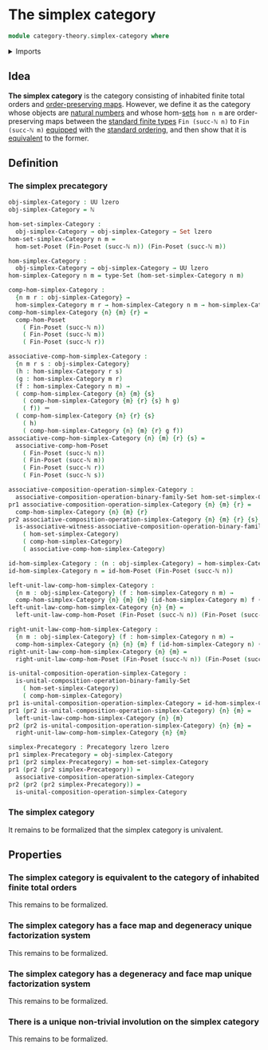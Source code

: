 # The simplex category

```agda
module category-theory.simplex-category where
```

<details><summary>Imports</summary>

```agda
open import category-theory.composition-operations-on-binary-families-of-sets
open import category-theory.precategories

open import elementary-number-theory.inequality-standard-finite-types
open import elementary-number-theory.natural-numbers

open import foundation.dependent-pair-types
open import foundation.identity-types
open import foundation.sets
open import foundation.universe-levels

open import order-theory.order-preserving-maps-posets
```

</details>

## Idea

**The simplex category** is the category consisting of inhabited finite total
orders and
[order-preserving maps](order-theory.order-preserving-maps-posets.md). However,
we define it as the category whose objects are
[natural numbers](elementary-number-theory.natural-numbers.md) and whose
hom-[sets](foundation-core.sets.md) `hom n m` are order-preserving maps between
the [standard finite types](univalent-combinatorics.standard-finite-types.md)
`Fin (succ-ℕ n)` to `Fin (succ-ℕ m)` [equipped](foundation.structure.md) with
the
[standard ordering](elementary-number-theory.inequality-standard-finite-types.md),
and then show that it is
[equivalent](category-theory.equivalences-of-precategories.md) to the former.

## Definition

### The simplex precategory

```agda
obj-simplex-Category : UU lzero
obj-simplex-Category = ℕ

hom-set-simplex-Category :
  obj-simplex-Category → obj-simplex-Category → Set lzero
hom-set-simplex-Category n m =
  hom-set-Poset (Fin-Poset (succ-ℕ n)) (Fin-Poset (succ-ℕ m))

hom-simplex-Category :
  obj-simplex-Category → obj-simplex-Category → UU lzero
hom-simplex-Category n m = type-Set (hom-set-simplex-Category n m)

comp-hom-simplex-Category :
  {n m r : obj-simplex-Category} →
  hom-simplex-Category m r → hom-simplex-Category n m → hom-simplex-Category n r
comp-hom-simplex-Category {n} {m} {r} =
  comp-hom-Poset
    ( Fin-Poset (succ-ℕ n))
    ( Fin-Poset (succ-ℕ m))
    ( Fin-Poset (succ-ℕ r))

associative-comp-hom-simplex-Category :
  {n m r s : obj-simplex-Category}
  (h : hom-simplex-Category r s)
  (g : hom-simplex-Category m r)
  (f : hom-simplex-Category n m) →
  ( comp-hom-simplex-Category {n} {m} {s}
    ( comp-hom-simplex-Category {m} {r} {s} h g)
    ( f)) ＝
  ( comp-hom-simplex-Category {n} {r} {s}
    ( h)
    ( comp-hom-simplex-Category {n} {m} {r} g f))
associative-comp-hom-simplex-Category {n} {m} {r} {s} =
  associative-comp-hom-Poset
    ( Fin-Poset (succ-ℕ n))
    ( Fin-Poset (succ-ℕ m))
    ( Fin-Poset (succ-ℕ r))
    ( Fin-Poset (succ-ℕ s))

associative-composition-operation-simplex-Category :
  associative-composition-operation-binary-family-Set hom-set-simplex-Category
pr1 associative-composition-operation-simplex-Category {n} {m} {r} =
  comp-hom-simplex-Category {n} {m} {r}
pr2 associative-composition-operation-simplex-Category {n} {m} {r} {s} =
  is-associative-witness-associative-composition-operation-binary-family-Set
    ( hom-set-simplex-Category)
    ( comp-hom-simplex-Category)
    ( associative-comp-hom-simplex-Category)

id-hom-simplex-Category : (n : obj-simplex-Category) → hom-simplex-Category n n
id-hom-simplex-Category n = id-hom-Poset (Fin-Poset (succ-ℕ n))

left-unit-law-comp-hom-simplex-Category :
  {n m : obj-simplex-Category} (f : hom-simplex-Category n m) →
  comp-hom-simplex-Category {n} {m} {m} (id-hom-simplex-Category m) f ＝ f
left-unit-law-comp-hom-simplex-Category {n} {m} =
  left-unit-law-comp-hom-Poset (Fin-Poset (succ-ℕ n)) (Fin-Poset (succ-ℕ m))

right-unit-law-comp-hom-simplex-Category :
  {n m : obj-simplex-Category} (f : hom-simplex-Category n m) →
  comp-hom-simplex-Category {n} {n} {m} f (id-hom-simplex-Category n) ＝ f
right-unit-law-comp-hom-simplex-Category {n} {m} =
  right-unit-law-comp-hom-Poset (Fin-Poset (succ-ℕ n)) (Fin-Poset (succ-ℕ m))

is-unital-composition-operation-simplex-Category :
  is-unital-composition-operation-binary-family-Set
    ( hom-set-simplex-Category)
    ( comp-hom-simplex-Category)
pr1 is-unital-composition-operation-simplex-Category = id-hom-simplex-Category
pr1 (pr2 is-unital-composition-operation-simplex-Category) {n} {m} =
  left-unit-law-comp-hom-simplex-Category {n} {m}
pr2 (pr2 is-unital-composition-operation-simplex-Category) {n} {m} =
  right-unit-law-comp-hom-simplex-Category {n} {m}

simplex-Precategory : Precategory lzero lzero
pr1 simplex-Precategory = obj-simplex-Category
pr1 (pr2 simplex-Precategory) = hom-set-simplex-Category
pr1 (pr2 (pr2 simplex-Precategory)) =
  associative-composition-operation-simplex-Category
pr2 (pr2 (pr2 simplex-Precategory)) =
  is-unital-composition-operation-simplex-Category
```

### The simplex category

It remains to be formalized that the simplex category is univalent.

## Properties

### The simplex category is equivalent to the category of inhabited finite total orders

This remains to be formalized.

### The simplex category has a face map and degeneracy unique factorization system

This remains to be formalized.

### The simplex category has a degeneracy and face map unique factorization system

This remains to be formalized.

### There is a unique non-trivial involution on the simplex category

This remains to be formalized.
